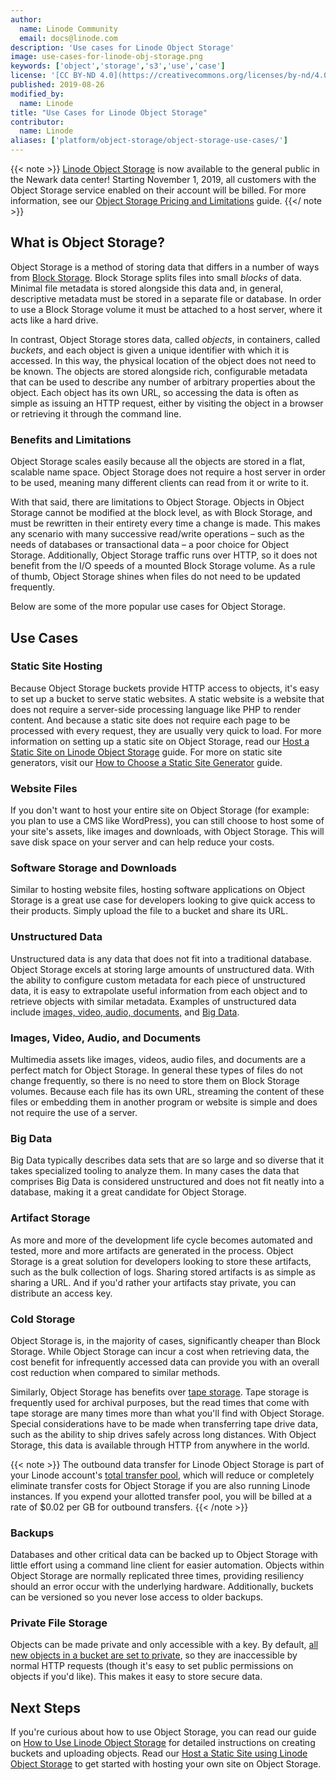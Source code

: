 ```yaml
---
author:
  name: Linode Community
  email: docs@linode.com
description: 'Use cases for Linode Object Storage'
image: use-cases-for-linode-obj-storage.png
keywords: ['object','storage','s3','use','case']
license: '[CC BY-ND 4.0](https://creativecommons.org/licenses/by-nd/4.0)'
published: 2019-08-26
modified_by:
  name: Linode
title: "Use Cases for Linode Object Storage"
contributor:
  name: Linode
aliases: ['platform/object-storage/object-storage-use-cases/']
---
```


{{< note >}}
[Linode Object Storage](/docs/platform/object-storage/) is now available to the general public in the Newark data center! Starting November 1, 2019, all customers with the Object Storage service enabled on their account will be billed. For more information, see our [Object Storage Pricing and Limitations](/docs/platform/object-storage/pricing-and-limitations/) guide.
{{</ note >}}

## What is Object Storage?

Object Storage is a method of storing data that differs in a number of ways from [Block Storage](/docs/platform/block-storage/how-to-use-block-storage-with-your-linode/). Block Storage splits files into small *blocks* of data. Minimal file metadata is stored alongside this data and, in general, descriptive metadata must be stored in a separate file or database. In order to use a Block Storage volume it must be attached to a host server, where it acts like a hard drive.

In contrast, Object Storage stores data, called *objects*, in containers, called *buckets*, and each object is given a unique identifier with which it is accessed. In this way, the physical location of the object does not need to be known. The objects are stored alongside rich, configurable metadata that can be used to describe any number of arbitrary properties about the object. Each object has its own URL, so accessing the data is often as simple as issuing an HTTP request, either by visiting the object in a browser or retrieving it through the command line.

### Benefits and Limitations

Object Storage scales easily because all the objects are stored in a flat, scalable name space. Object Storage does not require a host server in order to be used, meaning many different clients can read from it or write to it.

With that said, there are limitations to Object Storage. Objects in Object Storage cannot be modified at the block level, as with Block Storage, and must be rewritten in their entirety every time a change is made. This makes any scenario with many successive read/write operations – such as the needs of databases or transactional data – a poor choice for Object Storage. Additionally, Object Storage traffic runs over HTTP, so it does not benefit from the I/O speeds of a mounted Block Storage volume. As a rule of thumb, Object Storage shines when files do not need to be updated frequently.

Below are some of the more popular use cases for Object Storage.

## Use Cases

### Static Site Hosting

Because Object Storage buckets provide HTTP access to objects, it's easy to set up a bucket to serve static websites. A static website is a website that does not require a server-side processing language like PHP to render content. And because a static site does not require each page to be processed with every request, they are usually very quick to load. For more information on setting up a static site on Object Storage, read our [Host a Static Site on Linode Object Storage](/docs/platform/object-storage/host-static-site-object-storage/) guide. For more on static site generators, visit our [How to Choose a Static Site Generator](/docs/websites/static-sites/how-to-choose-static-site-generator/) guide.

### Website Files

If you don't want to host your entire site on Object Storage (for example: you plan to use a CMS like WordPress), you can still choose to host some of your site's assets, like images and downloads, with Object Storage. This will save disk space on your server and can help reduce your costs.

### Software Storage and Downloads

Similar to hosting website files, hosting software applications on Object Storage is a great use case for developers looking to give quick access to their products. Simply upload the file to a bucket and share its URL.

### Unstructured Data

Unstructured data is any data that does not fit into a traditional database. Object Storage excels at storing large amounts of unstructured data. With the ability to configure custom metadata for each piece of unstructured data, it is easy to extrapolate useful information from each object and to retrieve objects with similar metadata. Examples of unstructured data include [images, video, audio, documents,](#images-video-audio-and-documents) and [Big Data](#big-data).

### Images, Video, Audio, and Documents

Multimedia assets like images, videos, audio files, and documents are a perfect match for Object Storage. In general these types of files do not change frequently, so there is no need to store them on Block Storage volumes. Because each file has its own URL, streaming the content of these files or embedding them in another program or website is simple and does not require the use of a server.

### Big Data

Big Data typically describes data sets that are so large and so diverse that it takes specialized tooling to analyze them. In many cases the data that comprises Big Data is considered unstructured and does not fit neatly into a database, making it a great candidate for Object Storage.

### Artifact Storage

As more and more of the development life cycle becomes automated and tested, more and more artifacts are generated in the process. Object Storage is a great solution for developers looking to store these artifacts, such as the bulk collection of logs. Sharing stored artifacts is as simple as sharing a URL. And if you'd rather your artifacts stay private, you can distribute an access key.

### Cold Storage

Object Storage is, in the majority of cases, significantly cheaper than Block Storage. While Object Storage can incur a cost when retrieving data, the cost benefit for infrequently accessed data can provide you with an overall cost reduction when compared to similar methods.

Similarly, Object Storage has benefits over [tape storage](https://en.wikipedia.org/wiki/Tape_drive). Tape storage is frequently used for archival purposes, but the read times that come with tape storage are many times more than what you'll find with Object Storage. Special considerations have to be made when transferring tape drive data, such as the ability to ship drives safely across long distances. With Object Storage, this data is available through HTTP from anywhere in the world.

{{< note >}}
The outbound data transfer for Linode Object Storage is part of your Linode account's [total transfer pool](/docs/platform/billing-and-support/network-transfer-quota/), which will reduce or completely eliminate transfer costs for Object Storage if you are also running Linode instances. If you expend your allotted transfer pool, you will be billed at a rate of $0.02 per GB for outbound transfers.
{{< /note >}}

### Backups

Databases and other critical data can be backed up to Object Storage with little effort using a command line client for easier automation. Objects within Object Storage are normally replicated three times, providing resiliency should an error occur with the underlying hardware. Additionally, buckets can be versioned so you never lose access to older backups.

### Private File Storage

Objects can be made private and only accessible with a key. By default, [all new objects in a bucket are set to private](/docs/platform/object-storage/how-to-use-object-storage/#upload-download-and-delete-an-object-with-the-cli), so they are inaccessible by normal HTTP requests (though it's easy to set public permissions on objects if you'd like). This makes it easy to store secure data.

## Next Steps

If you're curious about how to use Object Storage, you can read our guide on [How to Use Linode Object Storage](/docs/platform/object-storage/how-to-use-object-storage/) for detailed instructions on creating buckets and uploading objects. Read our [Host a Static Site using Linode Object Storage](/docs/platform/object-storage/host-static-site-object-storage/) to get started with hosting your own site on Object Storage.
